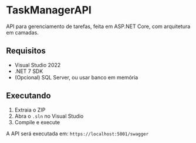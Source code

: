 # TaskManagerAPI

API para gerenciamento de tarefas, feita em ASP.NET Core, com arquitetura em camadas.

## Requisitos

- Visual Studio 2022
- .NET 7 SDK
- (Opcional) SQL Server, ou usar banco em memória

## Executando

1. Extraia o ZIP
2. Abra o `.sln` no Visual Studio
3. Compile e execute

A API será executada em: `https://localhost:5001/swagger`